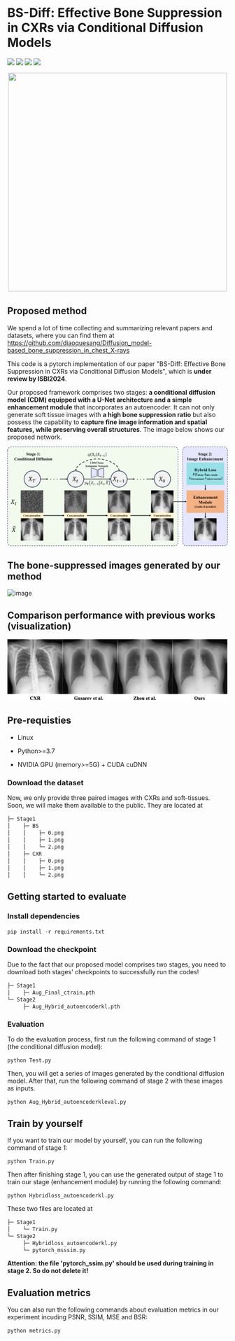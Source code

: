 # BS-Diff: Effective Bone Suppression in CXRs via Conditional Diffusion Models

![](https://img.shields.io/badge/-Github-181717?style=flat-square&logo=Github&logoColor=FFFFFF)
![](https://img.shields.io/badge/-Awesome-FC60A8?style=flat-square&logo=Awesome&logoColor=FFFFFF)
![](https://img.shields.io/badge/-Python-3776AB?style=flat-square&logo=Python&logoColor=FFFFFF)
![](https://img.shields.io/badge/-Pytorch-EE4C2C?style=flat-square&logo=Pytorch&logoColor=FFFFFF)

<div align=center><img width="500" height="500" src="https://github.com/Benny0323/BS-Diff/assets/104205136/e8edb3b0-559d-4a61-90ac-9a6ea53e7a4e)"/></div>

## Proposed method 

We spend a lot of time collecting and summarizing relevant papers and datasets, where you can find them at https://github.com/diaoquesang/Diffusion_model-based_bone_suppression_in_chest_X-rays

This code is a pytorch implementation of our paper "BS-Diff: Effective Bone Suppression in CXRs via Conditional Diffusion Models", which is **under review by ISBI2024**.

Our proposed framework comprises two stages: **a conditional diffusion model (CDM) equipped with a U-Net architecture and a simple enhancement module** that incorporates an autoencoder. It can not only generate soft tissue images with **a high bone suppression ratio** but also possess the capability to **capture fine image information and spatial features,
while preserving overall structures**. The image below shows our proposed network.

![image](https://github.com/Benny0323/BS/blob/main/framework.png)

## The bone-suppressed images generated by our method
![image](https://github.com/Benny0323/BS/blob/main/contrast.png)

## Comparison performance with previous works (visualization)
![image](https://github.com/Benny0323/BS/blob/main/Comparison.png)
## Pre-requisties
* Linux

* Python>=3.7

* NVIDIA GPU (memory>=5G) + CUDA cuDNN

### Download the dataset
Now, we only provide three paired images with CXRs and soft-tissues. Soon, we will make them available to the public. They are located at
```
├─ Stage1
│    ├─ BS
│    │    ├─ 0.png
│    │    ├─ 1.png
│    │    └─ 2.png
│    ├─ CXR
│    │    ├─ 0.png
│    │    ├─ 1.png
│    │    └─ 2.png
```
## Getting started to evaluate
### Install dependencies
```
pip install -r requirements.txt
```
### Download the checkpoint
Due to the fact that our proposed model comprises two stages, you need to download both stages' checkpoints to successfully run the codes!
```
├─ Stage1
│    ├─ Aug_Final_ctrain.pth
└─ Stage2
     ├─ Aug_Hybrid_autoencoderkl.pth
```
### Evaluation
To do the evaluation process, first run the following command of stage 1 (the conditional diffusion model):
```
python Test.py
```      
Then, you will get a series of images generated by the conditional diffusion model. After that, run the following command of stage 2 with these images as inputs.
```
python Aug_Hybrid_autoencoderkleval.py
```
## Train by yourself
If you want to train our model by yourself, you can run the following command of stage 1:
```
python Train.py
```
Then after finishing stage 1, you can use the generated output of stage 1 to train our stage (enhancement module) by running the following command:
```
python Hybridloss_autoencoderkl.py
```
These two files are located at
```
├─ Stage1
│    └─ Train.py
└─ Stage2
     ├─ Hybridloss_autoencoderkl.py
     └─ pytorch_msssim.py
```
**Attention: the file 'pytorch_ssim.py' should be used during training in stage 2. So do not delete it!**

## Evaluation metrics
You can also run the following commands about evaluation metrics in our experiment incuding PSNR, SSIM, MSE and BSR:
```
python metrics.py
```      
